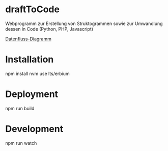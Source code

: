 # draftToCode

Webprogramm zur Erstellung von Struktogrammen sowie zur Umwandlung dessen in Code (Python, PHP, Javascript)

[Datenfluss-Diagramm](https://drive.google.com/file/d/1BqLCW7vIB3DXViDjjPmEk6r4qjEnT8jv/view?usp=sharing)


# Installation

npm install
nvm use lts/erbium

# Deployment

npm run build


# Development

npm run watch
